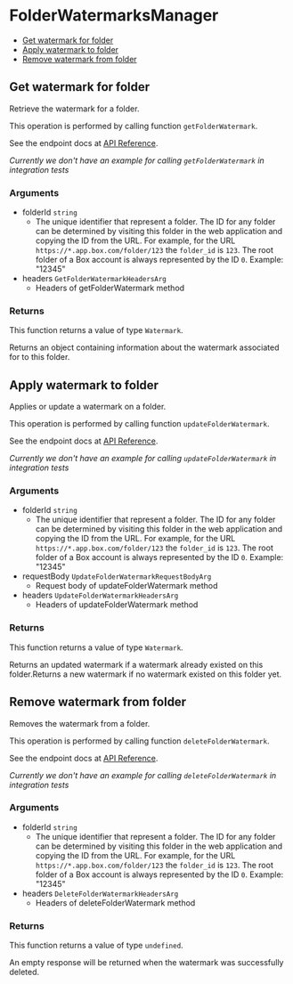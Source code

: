 # FolderWatermarksManager

- [Get watermark for folder](#get-watermark-for-folder)
- [Apply watermark to folder](#apply-watermark-to-folder)
- [Remove watermark from folder](#remove-watermark-from-folder)

## Get watermark for folder

Retrieve the watermark for a folder.

This operation is performed by calling function `getFolderWatermark`.

See the endpoint docs at
[API Reference](https://developer.box.com/reference/get-folders-id-watermark/).

_Currently we don't have an example for calling `getFolderWatermark` in integration tests_

### Arguments

- folderId `string`
  - The unique identifier that represent a folder. The ID for any folder can be determined by visiting this folder in the web application and copying the ID from the URL. For example, for the URL `https://*.app.box.com/folder/123` the `folder_id` is `123`. The root folder of a Box account is always represented by the ID `0`. Example: "12345"
- headers `GetFolderWatermarkHeadersArg`
  - Headers of getFolderWatermark method

### Returns

This function returns a value of type `Watermark`.

Returns an object containing information about the
watermark associated for to this folder.

## Apply watermark to folder

Applies or update a watermark on a folder.

This operation is performed by calling function `updateFolderWatermark`.

See the endpoint docs at
[API Reference](https://developer.box.com/reference/put-folders-id-watermark/).

_Currently we don't have an example for calling `updateFolderWatermark` in integration tests_

### Arguments

- folderId `string`
  - The unique identifier that represent a folder. The ID for any folder can be determined by visiting this folder in the web application and copying the ID from the URL. For example, for the URL `https://*.app.box.com/folder/123` the `folder_id` is `123`. The root folder of a Box account is always represented by the ID `0`. Example: "12345"
- requestBody `UpdateFolderWatermarkRequestBodyArg`
  - Request body of updateFolderWatermark method
- headers `UpdateFolderWatermarkHeadersArg`
  - Headers of updateFolderWatermark method

### Returns

This function returns a value of type `Watermark`.

Returns an updated watermark if a watermark already
existed on this folder.Returns a new watermark if no watermark existed on
this folder yet.

## Remove watermark from folder

Removes the watermark from a folder.

This operation is performed by calling function `deleteFolderWatermark`.

See the endpoint docs at
[API Reference](https://developer.box.com/reference/delete-folders-id-watermark/).

_Currently we don't have an example for calling `deleteFolderWatermark` in integration tests_

### Arguments

- folderId `string`
  - The unique identifier that represent a folder. The ID for any folder can be determined by visiting this folder in the web application and copying the ID from the URL. For example, for the URL `https://*.app.box.com/folder/123` the `folder_id` is `123`. The root folder of a Box account is always represented by the ID `0`. Example: "12345"
- headers `DeleteFolderWatermarkHeadersArg`
  - Headers of deleteFolderWatermark method

### Returns

This function returns a value of type `undefined`.

An empty response will be returned when the watermark
was successfully deleted.
